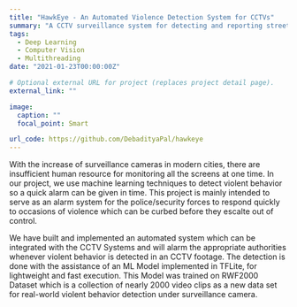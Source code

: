```yaml
---
title: "HawkEye - An Automated Violence Detection System for CCTVs"
summary: "A CCTV surveillance system for detecting and reporting street violence."
tags:
  - Deep Learning
  - Computer Vision
  - Multithreading
date: "2021-01-23T00:00:00Z"

# Optional external URL for project (replaces project detail page).
external_link: ""

image:
  caption: ""
  focal_point: Smart

url_code: https://github.com/DebadityaPal/hawkeye
---
```


With the increase of surveillance cameras in modern cities, there are insufficient human resource for monitoring all the screens at one time. In our project, we use machine learning techniques to detect violent behavior so a quick alarm can be given in time. This project is mainly intended to serve as an alarm system for the police/security forces to respond quickly to occasions of violence which can be curbed before they escalte out of control.

We have built and implemented an automated system which can be integrated with the CCTV Systems and will alarm the appropriate authorities whenever violent behavior is detected in an CCTV footage. The detection is done with the assistance of an ML Model implemented in TFLite, for lightweight and fast execution. This Model was trained on RWF2000 Dataset which is a collection of nearly 2000 video clips as a new data set for real-world violent behavior detection under surveillance camera.
